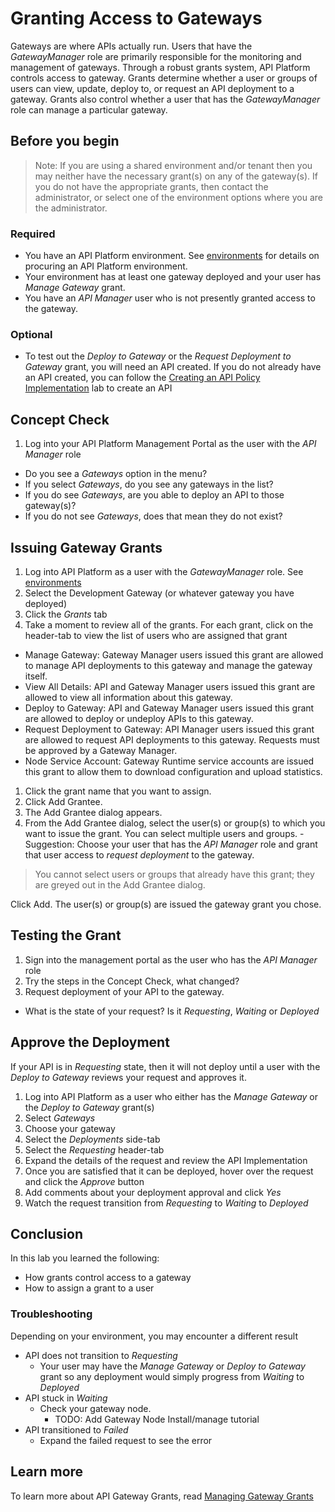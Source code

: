 # Granting Access to Gateways
Gateways are where APIs actually run.  Users that have the *GatewayManager* role are primarily responsible for the monitoring and management of gateways.  Through a robust grants system, API Platform controls access to gateway.  Grants determine whether a user or groups of users can view, update, deploy to, or request an API deployment to a gateway.  Grants also control whether a user that has the *GatewayManager* role can manage a particular gateway.

## Before you begin
> Note: If you are using a shared environment and/or tenant then you may neither have the necessary grant(s) on any of the gateway(s).  If you do not have the appropriate grants, then contact the administrator, or select one of the environment options where you are the administrator.

### Required
- You have an API Platform environment.  See [environments](../../../../environments/README.md) for details on procuring an API Platform environment.
- Your environment has at least one gateway deployed and your user has *Manage Gateway* grant.
- You have an *API Manager* user who is not presently granted access to the gateway.

### Optional
  - To test out the *Deploy to Gateway* or the *Request Deployment to Gateway* grant, you will need an API created.  If you do not already have an API created, you can follow the [Creating an API Policy Implementation](../../apis/create_api) lab to create an API 

## Concept Check
1.  Log into your API Platform Management Portal as the user with the *API Manager* role
  - Do you see a *Gateways* option in the menu?
  - If you select *Gateways*, do you see any gateways in the list?
  - If you do see *Gateways*, are you able to deploy an API to those gateway(s)?
  - If you do not see *Gateways*, does that mean they do not exist?

## Issuing Gateway Grants
1. Log into API Platform as a user with the *GatewayManager* role.  See [environments](../../../../environments/README.md)
1. Select the Development Gateway (or whatever gateway you have deployed)
1. Click the *Grants* tab
1. Take a moment to review all of the grants.  For each grant, click on the header-tab to view the list of users who are assigned that grant
  - Manage Gateway: Gateway Manager users issued this grant are allowed to manage API deployments to this gateway and manage the gateway itself.
  - View All Details: API and Gateway Manager users issued this grant are allowed to view all information about this gateway.
  - Deploy to Gateway: API and Gateway Manager users issued this grant are allowed to deploy or undeploy APIs to this gateway.
  - Request Deployment to Gateway: API Manager users issued this grant are allowed to request API deployments to this gateway. Requests must be approved by a Gateway Manager.
  - Node Service Account: Gateway Runtime service accounts are issued this grant to allow them to download configuration and upload statistics.
1. Click the grant name that you want to assign.
  1. Click Add Grantee.
  1. The Add Grantee dialog appears.
  1. From the Add Grantee dialog, select the user(s) or group(s) to which you want to issue the grant. You can select multiple users and groups.
    - Suggestion: Choose your user that has the *API Manager* role and grant that user access to *request deployment* to the gateway.

> You cannot select users or groups that already have this grant; they are greyed out in the Add Grantee dialog.

Click Add.
The user(s) or group(s) are issued the gateway grant you chose.

## Testing the Grant
1. Sign into the management portal as the user who has the *API Manager* role
1. Try the steps in the Concept Check, what changed?
1. Request deployment of your API to the gateway.
  - What is the state of your request?  Is it *Requesting*, *Waiting* or *Deployed*
  
## Approve the Deployment
If your API is in *Requesting* state, then it will not deploy until a user with the *Deploy to Gateway* reviews your request and approves it.

1. Log into API Platform as a user who either has the *Manage Gateway* or the *Deploy to Gateway* grant(s)
1. Select *Gateways*
1. Choose your gateway
1. Select the *Deployments* side-tab
1. Select the *Requesting* header-tab
1. Expand the details of the request and review the API Implementation
1. Once you are satisfied that it can be deployed, hover over the request and click the *Approve* button
1. Add comments about your deployment approval and click *Yes*
1. Watch the request transition from *Requesting* to *Waiting* to *Deployed*

## Conclusion
In this lab you learned the following:
  - How grants control access to a gateway
  - How to assign a grant to a user
  
### Troubleshooting
Depending on your environment, you may encounter a different result
- API does not transition to *Requesting*
  - Your user may have the *Manage Gateway* or *Deploy to Gateway* grant so any deployment would simply progress from *Waiting* to *Deployed*
- API stuck in *Waiting*
  - Check your gateway node.
    - TODO: Add Gateway Node Install/manage tutorial
- API transitioned to *Failed*
  - Expand the failed request to see the error

## Learn more
To learn more about API Gateway Grants, read [Managing Gateway Grants](https://docs.oracle.com/en/cloud/paas/api-platform-cloud/apfad/manage-gateway-grants.html#GUID-878CE9C6-38F2-4C43-BA29-DEE39AF7A4E3)